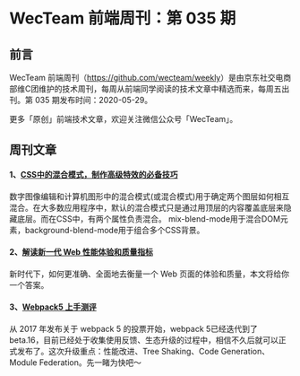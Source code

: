 # WecTeam 前端周刊：第 035 期

## 前言

WecTeam 前端周刊（<https://github.com/wecteam/weekly>）是由京东社交电商部维C团维护的技术周刊，每周从前端同学阅读的技术文章中精选而来，每周五出刊。第 035 期发布时间：2020-05-29。

更多「原创」前端技术文章，欢迎关注微信公众号「WecTeam」。

## 周刊文章

#### 1、[CSS中的混合模式，制作高级特效的必备技巧](https://segmentfault.com/a/1190000022598217)

数字图像编辑和计算机图形中的混合模式(或混合模式)用于确定两个图层如何相互混合。在大多数应用程序中，默认的混合模式只是通过用顶层的内容覆盖底层来隐藏底层。而在CSS中，有两个属性负责混合。 mix-blend-mode用于混合DOM元素，background-blend-mode用于组合多个CSS背景。

#### 2、[解读新一代 Web 性能体验和质量指标](https://mp.weixin.qq.com/s/E-0XyclhUQCokqIXtbz41g)

新时代下，如何更准确、全面地去衡量一个 Web 页面的体验和质量，本文将给你一个答案。

#### 3、[Webpack5 上手测评](https://juejin.im/post/5ecd05a1f265da76c4243fe6)

从 2017 年发布关于 webpack 5 的投票开始，webpack 5已经迭代到了beta.16，目前已经处于收集使用反馈、生态升级的过程中，相信不久后就可以正式发布了。这次升级重点：性能改进、Tree Shaking、Code Generation、Module Federation。先一睹为快吧～
